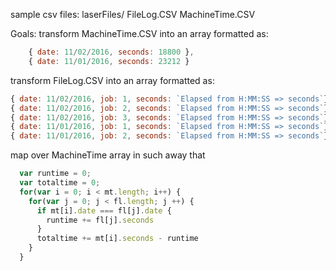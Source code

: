 sample csv files:
  laserFiles/
      FileLog.CSV
      MachineTime.CSV

Goals:
  transform MachineTime.CSV into an array formatted as:
```js
    { date: 11/02/2016, seconds: 18800 },
    { date: 11/01/2016, seconds: 23212 }
```

  transform FileLog.CSV into an array formatted as:
```js
{ date: 11/02/2016, job: 1, seconds: `Elapsed from H:MM:SS => seconds`},
{ date: 11/02/2016, job: 2, seconds: `Elapsed from H:MM:SS => seconds`},
{ date: 11/02/2016, job: 3, seconds: `Elapsed from H:MM:SS => seconds`},
{ date: 11/01/2016, job: 1, seconds: `Elapsed from H:MM:SS => seconds`},
{ date: 11/01/2016, job: 2, seconds: `Elapsed from H:MM:SS => seconds`}
```

  map over MachineTime array in such away that
  ```js
    var runtime = 0;
    var totaltime = 0;
    for(var i = 0; i < mt.length; i++) {
      for(var j = 0; j < fl.length; j ++) {
        if mt[i].date === fl[j].date {
          runtime += fl[j].seconds
        }
        totaltime += mt[i].seconds - runtime
      }
    }
```

